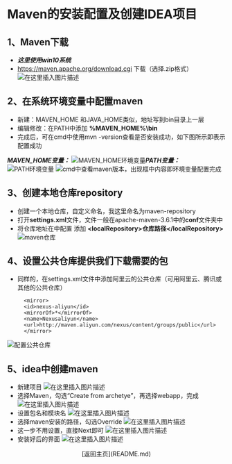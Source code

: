 # Maven的安装配置及创建IDEA项目

##  1、Maven下载
- ***这里使用win10系统*** 
- https://maven.apache.org/download.cgi  下载（选择.zip格式）
![在这里插入图片描述](https://img-blog.csdnimg.cn/20190809164501917.png?x-oss-process=image/watermark,type_ZmFuZ3poZW5naGVpdGk,shadow_10,text_aHR0cHM6Ly9ibG9nLmNzZG4ubmV0L3JlZHBhbmRhMjEz,size_16,color_FFFFFF,t_70)

## 2、在系统环境变量中配置maven
- 新建：MAVEN_HOME     和JAVA_HOME类似，地址写到bin目录上一层
- 编辑修改：在PATH中添加 __%MAVEN_HOME%\bin__
- 完成后，可在cmd中使用mvn -version查看是否安装成功，如下图所示即表示配置成功

__*MAVEN_HOME变量：*__
![MAVEN_HOME环境变量](https://img-blog.csdnimg.cn/20190809164818727.png?x-oss-process=image/watermark,type_ZmFuZ3poZW5naGVpdGk,shadow_10,text_aHR0cHM6Ly9ibG9nLmNzZG4ubmV0L3JlZHBhbmRhMjEz,size_16,color_FFFFFF,t_70)__*PATH变量：*__![PATH环境变量](https://img-blog.csdnimg.cn/20190809165129176.png?x-oss-process=image/watermark,type_ZmFuZ3poZW5naGVpdGk,shadow_10,text_aHR0cHM6Ly9ibG9nLmNzZG4ubmV0L3JlZHBhbmRhMjEz,size_16,color_FFFFFF,t_70)
![cmd中查看maven版本，出现框中内容即环境变量配置完成](https://img-blog.csdnimg.cn/20190809165720707.png?x-oss-process=image/watermark,type_ZmFuZ3poZW5naGVpdGk,shadow_10,text_aHR0cHM6Ly9ibG9nLmNzZG4ubmV0L3JlZHBhbmRhMjEz,size_16,color_FFFFFF,t_70)
## 3、创建本地仓库repository
- 创建一个本地仓库，自定义命名，我这里命名为maven-repository
- 打开**settings.xml**文件，文件一般在apache-maven-3.6.1中的**conf**文件夹中
- 将仓库地址在<settings>中配置  添加 **\<localRepository>仓库路径\</localRepository>**
![maven仓库](https://img-blog.csdnimg.cn/2019080917154283.png)


## 4、设置公共仓库提供我们下载需要的包
- 同样的，在settings.xml文件中添加阿里云的公共仓库（可用阿里云、腾讯或其他的公共仓库）

        <mirror> 
        <id>nexus-aliyun</id>   
        <mirrorOf>*</mirrorOf>   
        <name>Nexusaliyun</name>  
        <url>http://maven.aliyun.com/nexus/content/groups/public</url>  
        </mirror>

![配置公共仓库](https://img-blog.csdnimg.cn/20190809173045475.png?x-oss-process=image/watermark,type_ZmFuZ3poZW5naGVpdGk,shadow_10,text_aHR0cHM6Ly9ibG9nLmNzZG4ubmV0L3JlZHBhbmRhMjEz,size_16,color_FFFFFF,t_70)
## 5、idea中创建maven
- 新建项目
![在这里插入图片描述](https://img-blog.csdnimg.cn/20190809173814802.png?x-oss-process=image/watermark,type_ZmFuZ3poZW5naGVpdGk,shadow_10,text_aHR0cHM6Ly9ibG9nLmNzZG4ubmV0L3JlZHBhbmRhMjEz,size_10,color_FFFFFF,t_70)
- 选择Maven，勾选“Create from archetye”，再选择webapp，完成
![在这里插入图片描述](https://img-blog.csdnimg.cn/2019080917392277.png?x-oss-process=image/watermark,type_ZmFuZ3poZW5naGVpdGk,shadow_10,text_aHR0cHM6Ly9ibG9nLmNzZG4ubmV0L3JlZHBhbmRhMjEz,size_10,color_FFFFFF,t_70)
- 设置包名和模块名
![在这里插入图片描述](https://img-blog.csdnimg.cn/20190809173947971.png?x-oss-process=image/watermark,type_ZmFuZ3poZW5naGVpdGk,shadow_10,text_aHR0cHM6Ly9ibG9nLmNzZG4ubmV0L3JlZHBhbmRhMjEz,size_10,color_FFFFFF,t_70)
- 选择maven安装的路径，勾选Override
![在这里插入图片描述](https://img-blog.csdnimg.cn/20190809174001774.png?x-oss-process=image/watermark,type_ZmFuZ3poZW5naGVpdGk,shadow_10,text_aHR0cHM6Ly9ibG9nLmNzZG4ubmV0L3JlZHBhbmRhMjEz,size_10,color_FFFFFF,t_70)
- 这一步不用设置，直接Next即可
![在这里插入图片描述](https://img-blog.csdnimg.cn/20190809174014957.png?x-oss-process=image/watermark,type_ZmFuZ3poZW5naGVpdGk,shadow_10,text_aHR0cHM6Ly9ibG9nLmNzZG4ubmV0L3JlZHBhbmRhMjEz,size_10,color_FFFFFF,t_70)
- 安装好后的界面
![在这里插入图片描述](https://img-blog.csdnimg.cn/20190809174034465.png?x-oss-process=image/watermark,type_ZmFuZ3poZW5naGVpdGk,shadow_10,text_aHR0cHM6Ly9ibG9nLmNzZG4ubmV0L3JlZHBhbmRhMjEz,size_10,color_FFFFFF,t_70)

<center>[返回主页](README.md)</center>











































